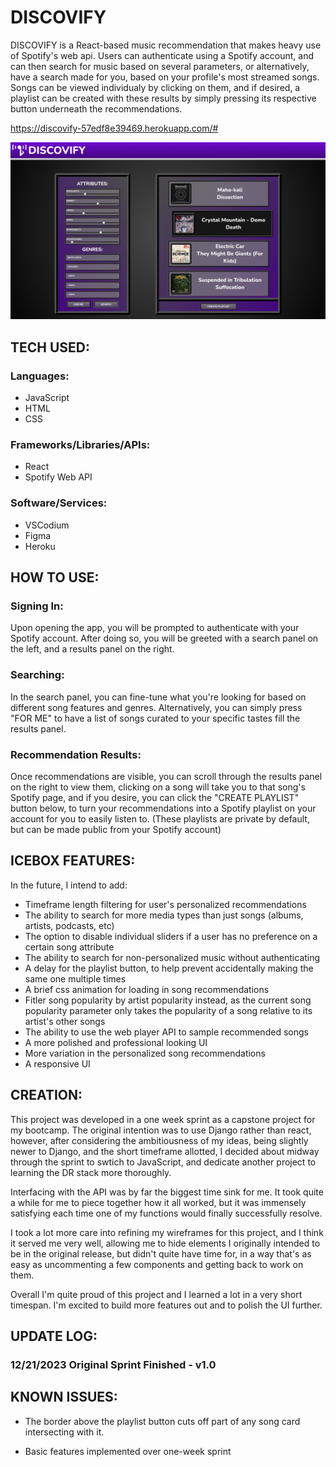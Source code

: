 # DISCOVIFY

DISCOVIFY is a React-based music recommendation that makes heavy use of Spotify's web api. Users can authenticate using a Spotify account, and can then search for music based on several parameters, or alternatively, have a search made for you, based on your profile's most streamed songs. Songs can be viewed individualy by clicking on them, and if desired, a playlist can be created with these results by simply pressing its respective button underneath the recommendations.

https://discovify-57edf8e39469.herokuapp.com/#

![Desktop Wireframe](./public/screenshots/discovify-screenshot-1.png)

## TECH USED:

### Languages:

- JavaScript
- HTML
- CSS

### Frameworks/Libraries/APIs:

- React
- Spotify Web API

### Software/Services:

- VSCodium
- Figma
- Heroku

## HOW TO USE:
### Signing In:
Upon opening the app, you will be prompted to authenticate with your Spotify account. After doing so, you will be greeted with a search panel on the left, and a results panel on the right.

### Searching:
In the search panel, you can fine-tune what you're looking for based on different song features and genres. Alternatively, you can simply press "FOR ME" to have a list of songs curated to your specific tastes fill the results panel.

### Recommendation Results: 
Once recommendations are visible, you can scroll through the results panel on the right to view them, clicking on a song will take you to that song's Spotify page, and if you desire, you can click the "CREATE PLAYLIST" button below, to turn your recommendations into a Spotify playlist on your account for you to easily listen to. (These playlists are private by default, but can be made public from your Spotify account)

## ICEBOX FEATURES:

In the future, I intend to add:

- Timeframe length filtering for user's personalized recommendations
- The ability to search for more media types than just songs (albums, artists, podcasts, etc)
- The option to disable individual sliders if a user has no preference on a certain song attribute
- The ability to search for non-personalized music without authenticating
- A delay for the playlist button, to help prevent accidentally making the same one multiple times
- A brief css animation for loading in song recommendations
- Fitler song popularity by artist popularity instead, as the current song popularity parameter only takes the popularity of a song relative to its artist's other songs
- The ability to use the web player API to sample recommended songs
- A more polished and professional looking UI
- More variation in the personalized song recommendations
- A responsive UI

## CREATION:
This project was developed in a one week sprint as a capstone project for my bootcamp. The original intention was to use Django rather than react, however, after considering the ambitiousness of my ideas, being slightly newer to Django, and the short timeframe allotted, I decided about midway through the sprint to swtich to JavaScript, and dedicate another project to learning the DR stack more thoroughly. 

Interfacing with the API was by far the biggest time sink for me. It took quite a while for me to piece together how it all worked, but it was immensely satisfying each time one of my functions would finally successfully resolve.

I took a lot more care into refining my wireframes for this project, and I think it served me very well, allowing me to hide elements I originally intended to be in the original release, but didn't quite have time for, in a way that's as easy as uncommenting a few components and getting back to work on them.

Overall I'm quite proud of this project and I learned a lot in a very short timespan. I'm excited to build more features out and to polish the UI further.

## UPDATE LOG:

### 12/21/2023 Original Sprint Finished - v1.0

## KNOWN ISSUES:
- The border above the playlist button cuts off part of any song card intersecting with it.

- Basic features implemented over one-week sprint
